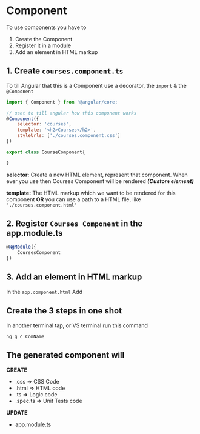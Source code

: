 # Component

To use components you have to
1. Create the Component
2. Register it in a module
3. Add an element in HTML markup

## 1. Create ```courses.component.ts```

To till Angular that this is a Component use a decorator,  the ```import``` & the ```@Component```

```js
import { Component } from '@angular/core;

// uset to till angular how this component works
@Component({
    selector: 'courses',
    template: '<h2>Courses</h2>',
    styleUrls: ['./courses.component.css'] 
})

export class CourseComponent{

}
```

**selector:** Create a new HTML element, represent that component. When ever you use <courses></courses> then Courses Component will be rendered ***(Custom element)***

**template:** The HTML markup which we want to be rendered for this component **OR** you can use a path to a HTML file, like ```'./courses.component.html'```

## 2. Register ```Courses Component``` in the app.module.ts

```js
@NgModule({
    CoursesComponent
})
```


## 3. Add an element in HTML markup

In the ```app.component.html``` Add <courses></courses>


## Create the 3 steps in one shot

In another terminal tap, or VS terminal run this command
```
ng g c ComName
```

## The generated component will  

**CREATE**
- .css => CSS Code
- .html => HTML code 
- .ts => Logic code 
- .spec.ts => Unit Tests code 

**UPDATE** 
- app.module.ts
